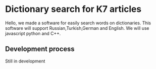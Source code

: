 # Dictionary search for K7 articles
Hello, we made a software for easily search words on dictionaries. This software will support Russian,Turkish,German and English. We will use javascript python and C++.

## Development process
Still in development
